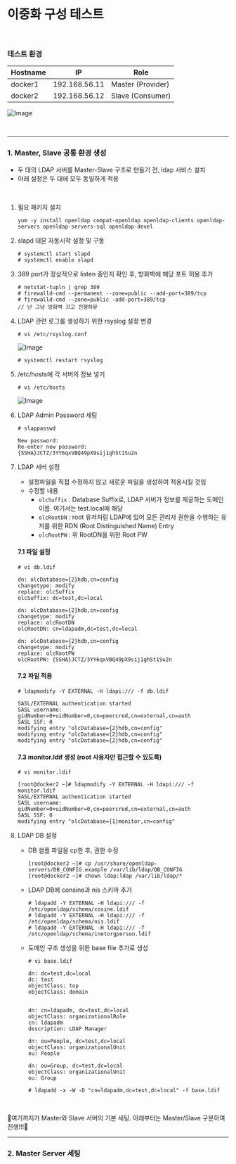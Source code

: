 # 이중화 구성 테스트
<br>

### 테스트 환경
|Hostname|IP|Role|
|-----|------|------|
|docker1|192.168.56.11|Master (Provider)|
|docker2|192.168.56.12|Slave (Consumer)|

![Image](https://github.com/user-attachments/assets/b348ed22-f2ad-4693-bd95-b732a131dfeb)

<br>

---

### 1. Master, Slave 공통 환경 생성
- 두 대의 LDAP 서버를 Master-Slave 구조로 만들기 전, ldap 서비스 설치
- 아래 설정은 두 대에 모두 동일하게 적용

<br>

1. 필요 패키지 설치
   ```
   yum -y install openldap compat-openldap openldap-clients openldap-servers openldap-servers-sql openldap-devel
   ```

2. slapd 데몬 자동시작 설정 및 구동
   ```
   # systemctl start slapd
   # systemctl enable slapd
   ```

3. 389 port가 정상적으로 listen 중인지 확인 후, 방화벽에 해당 포트 허용 추가
   ```
   # netstat-tupln | grep 389
   # firewalld-cmd --permanent --zone=public --add-port=389/tcp
   # firewalld-cmd --zone=public -add-port=389/tcp
   // 난 그냥 방화벽 끄고 진행하뮤
   ```

4. LDAP 관련 로그를 생성하기 위한 rsyslog 설정 변경
   ```
   # vi /etc/rsyslog.conf
   ```
   ![Image](https://github.com/user-attachments/assets/0ffef99d-32bc-4789-a2c7-527386d3f590)
   ```
   # systemctl restart rsyslog
   ```

5. /etc/hosts에 각 서버의 정보 넣기
   ```
   # vi /etc/hosts
   ```
   ![Image](https://github.com/user-attachments/assets/af7f62f7-b24c-4d29-8be1-6d8a13462288)

6. LDAP Admin Password 세팅
   ```
   # slappasswd

   New password:
   Re-enter new password:
   {SSHA}JCTZ/3YY6qxVBQ49pX9sij1ghSt1Su2n
   ```

7. LDAP 서버 설정
   - 설정파일을 직접 수정하지 않고 새로운 파일을 생성하여 적용시킬 것임
   - 수정할 내용
      - `olcSuffix` : Database Suffix로, LDAP 서버가 정보를 제공하는 도메인 이름. 여기서는 test.local에 해당
      - `olcRootDN` : root 유저처럼 LDAP에 있어 모든 관리자 권한을 수행하는 유저를 위한 RDN (Root Distinguished Name) Entry
      - `olcRootPW` : 위 RootDN을 위한 Root PW

    #### 7.1 파일 설정
    ```
    # vi db.ldif
    
    dn: olcDatabase={2}hdb,cn=config
    changetype: modify
    replace: olcSuffix
    olcSuffix: dc=test,dc=local
    
    dn: olcDatabase={2}hdb,cn=config
    changetype: modify
    replace: olcRootDN
    olcRootDN: cn=ldapadm,dc=test,dc=local
    
    dn: olcDatabase={2}hdb,cn=config
    changetype: modify
    replace: olcRootPW
    olcRootPW: {SSHA}JCTZ/3YY6qxVBQ49pX9sij1ghSt1Su2n
    ```
    
    #### 7.2 파일 적용
    ```
    # ldapmodify -Y EXTERNAL -H ldapi:/// -f db.ldif
    
    SASL/EXTERNAL authentication started
    SASL username: gidNumber=0+uidNumber=0,cn=peercred,cn=external,cn=auth
    SASL SSF: 0
    modifying entry "olcDatabase={2}hdb,cn=config"
    modifying entry "olcDatabase={2}hdb,cn=config"
    modifying entry "olcDatabase={2}hdb,cn=config"
    ```
    
    #### 7.3 monitor.ldif 생성 (root 사용자만 접근할 수 있도록)
    ```
    # vi monitor.ldif
    ```
    ```
    [root@docker2 ~]# ldapmodify -Y EXTERNAL -H ldapi:/// -f monitor.ldif
    SASL/EXTERNAL authentication started
    SASL username: gidNumber=0+uidNumber=0,cn=peercred,cn=external,cn=auth
    SASL SSF: 0
    modifying entry "olcDatabase={1}monitor,cn=config"
    ```

  8. LDAP DB 설정
     - DB 샘플 파일을 cp한 후, 권한 수정
       ```
       [root@docker2 ~]# cp /usr/share/openldap-servers/DB_CONFIG.example /var/lib/ldap/DB_CONFIG
       [root@docker2 ~]# chown ldap:ldap /var/lib/ldap/*
       ```

     - LDAP DB에 consine과 nis 스키마 추가
       ```
       # ldapadd -Y EXTERNAL -H ldapi:/// -f /etc/openldap/schema/cosine.ldif
       # ldapadd -Y EXTERNAL -H ldapi:/// -f /etc/openldap/schema/nis.ldif 
       # ldapadd -Y EXTERNAL -H ldapi:/// -f /etc/openldap/schema/inetorgperson.ldif
       ```

     - 도메인 구조 생성을 위한 base file 추가로 생성
       ```
       # vi base.ldif

       dn: dc=test,dc=local
       dc: test
       objectClass: top
       objectClass: domain
       
       
       dn: cn=ldapadm, dc=test,dc=local
       objectClass: organizationalRole
       cn: ldapadm
       description: LDAP Manager
       
       dn: ou=People, dc=test,dc=local
       objectClass: organizationalUnit
       ou: People
       
       dn: ou=Group, dc=test,dc=local
       objectClass: organizationalUnit
       ou: Group
       ```
       ```
       # ldapadd -x -W -D "cn=ldapadm,dc=test,dc=local" -f base.ldif
       ```
<br>

🌟여기까지가 Master와 Slave 서버의 기본 세팅. 아래부터는 Master/Slave 구분하여 진행!!!🌟

---

### 2. Master Server 세팅
